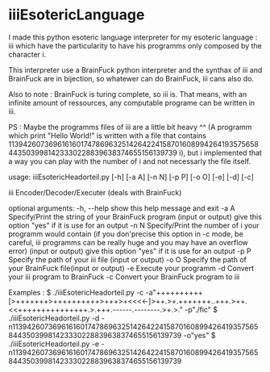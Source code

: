 # iiiEsotericLanguage

I made this python esoteric language interpreter for my esoteric language : iii which have the particularity to have his programms only composed by the character i.

This interpreter use a BrainFuck python interpreter and the synthax of iii and BrainFuck are in bijection, so whatewer can do BrainFuck, iii cans also do.

Also to note : BrainFuck is turing complete, so iii is. That means, with an infinite amount of ressources, any computable programe can be written in iii.

PS : Maybe the programms files of iii are a little bit heavy ^^ (A programm which print "Hello World!" is written with a file that contains 11394260736961616017478696325142642241587016089942641935756584435039981423330228839638374655156139739 i), but i implemented that a way you can play with the number of i and not necessarly the file itself.

usage: iiiEsotericHeadorteil.py [-h] [-a A] [-n N] [-p P] [-o O] [-e] [-d]
                                [-c]

iii Encoder/Decoder/Executer (deals with BrainFuck)

optional arguments:
  -h, --help  show this help message and exit
  -a A        Specify/Print the string of your BrainFuck program (input or
              output) give this option "yes" if it is use for an output
  -n N        Specify/Print the number of i your programm would contain (if
              you don'precise this option in -c mode, be careful, iii
              programms can be really huge and you may have an overflow error)
              (input or output) give this option "yes" if it is use for an
              output
  -p P        Specify the path of your iii file (input or output)
  -o O        Specify the path of your BrainFuck file(input or output)
  -e          Execute your programm
  -d          Convert your iii program to BrainFuck
  -c          Convert your BrainFuck program to iii

Examples :
$ ./iiiEsotericHeadorteil.py -c -a"++++++++++[>+++++++>++++++++++>+++>+<<<<-]>++.>+.+++++++..+++.>++.<<+++++++++++++++.>.+++.------.--------.>+.>." -p"./fic"
$ ./iiiEsotericHeadorteil.py -d -n11394260736961616017478696325142642241587016089942641935756584435039981423330228839638374655156139739 -o"yes"
$ ./iiiEsotericHeadorteil.py -e -n11394260736961616017478696325142642241587016089942641935756584435039981423330228839638374655156139739
